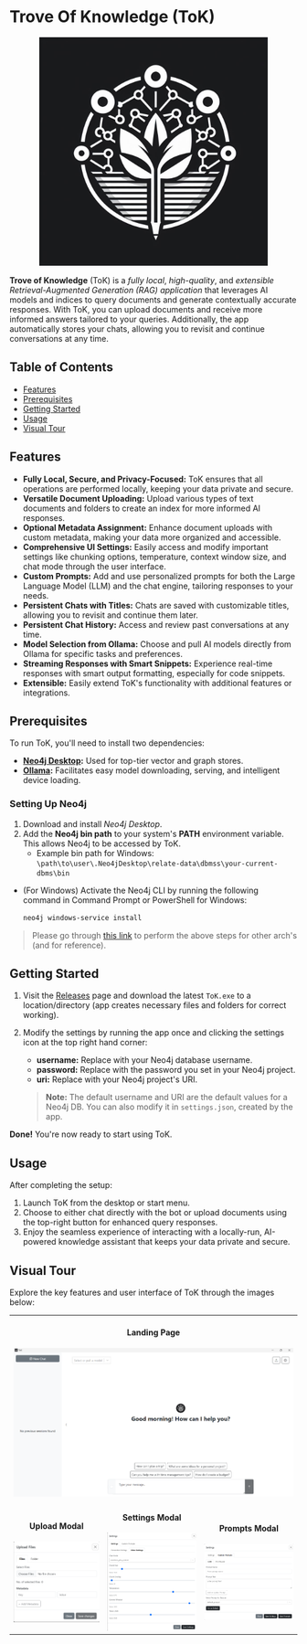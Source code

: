 # Trove Of Knowledge (ToK)

<div align="center">
  <img height="400" width="400" alt="Trove of Knowledge Logo" src="https://github.com/gurveervirk/ToK/blob/main/app/public/tok.jpg">
</div>

**Trove of Knowledge** (ToK) is a *fully local*, *high-quality*, and *extensible Retrieval-Augmented Generation (RAG) application* that leverages AI models and indices to query documents and generate contextually accurate responses. With ToK, you can upload documents and receive more informed answers tailored to your queries. Additionally, the app automatically stores your chats, allowing you to revisit and continue conversations at any time.

## Table of Contents

- [Features](https://github.com/gurveervirk/ToK/tree/main/README.md?tab=readme-ov-file#features)
- [Prerequisites](https://github.com/gurveervirk/ToK/tree/main/README.md?tab=readme-ov-file#prerequisites)
- [Getting Started](https://github.com/gurveervirk/ToK/tree/main/README.md?tab=readme-ov-file#getting-started)
- [Usage](https://github.com/gurveervirk/ToK/tree/main/README.md?tab=readme-ov-file#usage)
- [Visual Tour](https://github.com/gurveervirk/ToK/tree/main/README.md?tab=readme-ov-file#visual-tour)

## Features

- **Fully Local, Secure, and Privacy-Focused:** ToK ensures that all operations are performed locally, keeping your data private and secure.
- **Versatile Document Uploading:** Upload various types of text documents and folders to create an index for more informed AI responses.
- **Optional Metadata Assignment:** Enhance document uploads with custom metadata, making your data more organized and accessible.
- **Comprehensive UI Settings:** Easily access and modify important settings like chunking options, temperature, context window size, and chat mode through the user interface.
- **Custom Prompts:** Add and use personalized prompts for both the Large Language Model (LLM) and the chat engine, tailoring responses to your needs.
- **Persistent Chats with Titles:** Chats are saved with customizable titles, allowing you to revisit and continue them later.
- **Persistent Chat History:** Access and review past conversations at any time.
- **Model Selection from Ollama:** Choose and pull AI models directly from Ollama for specific tasks and preferences.
- **Streaming Responses with Smart Snippets:** Experience real-time responses with smart output formatting, especially for code snippets.
- **Extensible:** Easily extend ToK's functionality with additional features or integrations.

## Prerequisites

To run ToK, you'll need to install two dependencies:

- **[Neo4j Desktop](https://neo4j.com/download/):** Used for top-tier vector and graph stores.
- **[Ollama](https://ollama.com/download):** Facilitates easy model downloading, serving, and intelligent device loading.

### Setting Up Neo4j

1. Download and install *Neo4j Desktop*.
2. Add the **Neo4j bin path** to your system's **PATH** environment variable. This allows Neo4j to be accessed by ToK.
   - Example bin path for Windows: `\path\to\user\.Neo4jDesktop\relate-data\dbmss\your-current-dbms\bin`

- (For Windows) Activate the Neo4j CLI by running the following command in Command Prompt or PowerShell for Windows:

   ```bash
   neo4j windows-service install
   ```

> Please go through [this link](https://neo4j.com/docs/operations-manual/current/installation/) to perform the above steps for other arch's (and for reference).

## Getting Started

1. Visit the [Releases](https://github.com/gurveervirk/ToK/releases) page and download the latest `ToK.exe` to a location/directory (app creates necessary files and folders for correct working).
2. Modify the settings by running the app once and clicking the settings icon at the top right hand corner:
   - **username:** Replace with your Neo4j database username.
   - **password:** Replace with the password you set in your Neo4j project.
   - **uri:** Replace with your Neo4j project's URI.


   > **Note:** The default username and URI are the default values for a Neo4j DB.
   > You can also modify it in `settings.json`, created by the app.

**Done!** You're now ready to start using ToK.

## Usage

After completing the setup:

1. Launch ToK from the desktop or start menu.
2. Choose to either chat directly with the bot or upload documents using the top-right button for enhanced query responses.
3. Enjoy the seamless experience of interacting with a locally-run, AI-powered knowledge assistant that keeps your data private and secure.

## Visual Tour

Explore the key features and user interface of ToK through the images below:

<table align="center">
  <tr>
    <td align="center" colspan=3>
      <h4>Landing Page</h4>
      <img alt="landing_page" src="https://github.com/gurveervirk/ToK/blob/main/misc/pics/landing_page.png"
    </td>
  </tr>
  <tr>
    <td align="center">
      <h4>Upload Modal</h4>
      <img width="200" alt="file_upload" src="https://github.com/gurveervirk/ToK/blob/main/misc/pics/file_upload.png"
    </td>
    <td align="center">
      <h4>Settings Modal</h4>
      <img width="200" alt="settings" src="https://github.com/gurveervirk/ToK/blob/main/misc/pics/settings.png"
    </td>
    <td align="center">
      <h4>Prompts Modal</h4>
      <img width="200" alt="prompts" src="https://github.com/gurveervirk/ToK/blob/main/misc/pics/prompts.png"
    </td>
  </tr>
</table>
